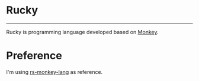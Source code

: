 # Rucky

---

Rucky is programming language developed based on [Monkey](https://interpreterbook.com/#the-monkey-programming-language).

# Preference

I'm using [rs-monkey-lang](https://github.com/tsuyoshiwada/rs-monkey-lang) as reference.
